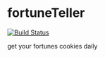 # fortuneTeller

[![Build Status](https://travis-ci.org/reva-dev/fortuneTeller.svg?branch=master)](https://travis-ci.org/reva-dev/fortuneTeller)

get your fortunes cookies daily
